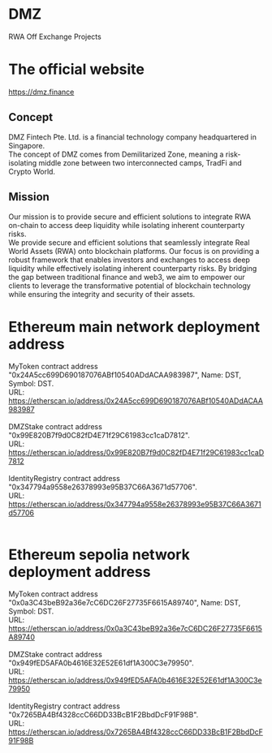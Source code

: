 # DMZ
RWA Off Exchange Projects

# The official website
https://dmz.finance

## Concept
DMZ Fintech Pte. Ltd. is a financial technology company headquartered in Singapore.<br>
The concept of DMZ comes from Demilitarized Zone, meaning a risk-isolating middle zone between two interconnected camps, TradFi and Crypto World.

## Mission
Our mission is to provide secure and efficient solutions to integrate RWA on-chain to access deep liquidity while isolating inherent counterparty risks.<br>
We provide secure and efficient solutions that seamlessly integrate Real World Assets (RWA) onto blockchain platforms. Our focus is on providing a robust framework that enables investors and exchanges to access deep liquidity while effectively isolating inherent counterparty risks. By bridging the gap between traditional finance and web3, we aim to empower our clients to leverage the transformative potential of blockchain technology while ensuring the integrity and security of their assets.<br>

# Ethereum main network deployment address
MyToken contract address "0x24A5cc699D690187076ABf10540ADdACAA983987", Name: DST, Symbol: DST. <br>URL: https://etherscan.io/address/0x24A5cc699D690187076ABf10540ADdACAA983987<br><br>
DMZStake contract address "0x99E820B7f9d0C82fD4E71f29C61983cc1caD7812". <br>URL: https://etherscan.io/address/0x99E820B7f9d0C82fD4E71f29C61983cc1caD7812<br><br>
IdentityRegistry contract address "0x347794a9558e26378993e95B37C66A3671d57706". <br>URL: https://etherscan.io/address/0x347794a9558e26378993e95B37C66A3671d57706<br><br>

# Ethereum sepolia network deployment address
MyToken contract address "0x0a3C43beB92a36e7cC6DC26F27735F6615A89740", Name: DST, Symbol: DST. <br>URL: https://etherscan.io/address/0x0a3C43beB92a36e7cC6DC26F27735F6615A89740<br><br>
DMZStake contract address "0x949fED5AFA0b4616E32E52E61df1A300C3e79950". <br>URL: https://etherscan.io/address/0x949fED5AFA0b4616E32E52E61df1A300C3e79950<br><br>
IdentityRegistry contract address "0x7265BA4Bf4328ccC66DD33BcB1F2BbdDcF91F98B". <br>URL: https://etherscan.io/address/0x7265BA4Bf4328ccC66DD33BcB1F2BbdDcF91F98B<br><br>
